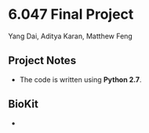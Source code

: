 # 6.047 Final Project

Yang Dai, Aditya Karan, Matthew Feng


## Project Notes
* The code is written using **Python 2.7**.

## BioKit
* 